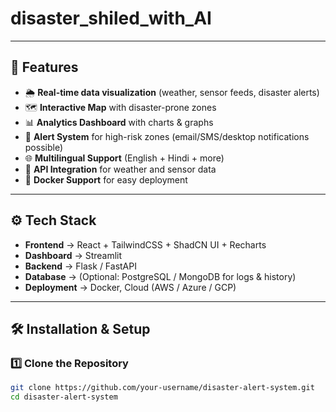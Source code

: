 # disaster_shiled_with_AI
---

## 🚀 Features
- 🌦️ **Real-time data visualization** (weather, sensor feeds, disaster alerts)  
- 🗺️ **Interactive Map** with disaster-prone zones  
- 📊 **Analytics Dashboard** with charts & graphs  
- 🔔 **Alert System** for high-risk zones (email/SMS/desktop notifications possible)  
- 🌐 **Multilingual Support** (English + Hindi + more)  
- 📡 **API Integration** for weather and sensor data  
- 🐳 **Docker Support** for easy deployment  

---

## ⚙️ Tech Stack
- **Frontend** → React + TailwindCSS + ShadCN UI + Recharts  
- **Dashboard** → Streamlit  
- **Backend** → Flask / FastAPI  
- **Database** → (Optional: PostgreSQL / MongoDB for logs & history)  
- **Deployment** → Docker, Cloud (AWS / Azure / GCP)  

---

## 🛠️ Installation & Setup

### 1️⃣ Clone the Repository
```bash
git clone https://github.com/your-username/disaster-alert-system.git
cd disaster-alert-system
